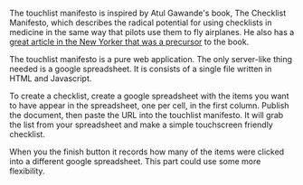 The touchlist manifesto is inspired by Atul Gawande's book, The Checklist Manifesto, which describes the radical potential for using checklists in medicine in the same way that pilots use them to fly airplanes. He also has a [great article in the New Yorker that was a precursor](http://www.newyorker.com/reporting/2007/12/10/071210fa_fact_gawande) to the book.

The touchlist manifesto is a pure web application. The only server-like thing needed is a google spreadsheet. It is consists of a single file written in HTML and Javascript.

To create a checklist, create a google spreadsheet with the items you want to have appear in the spreadsheet, one per cell, in the first column. Publish the document, then paste the URL into the touchlist manifesto. It will grab the list from your spreadsheet and make a simple touchscreen friendly checklist.

When you the finish button it records how many of the items were clicked into a different google spreadsheet. This part could use some more flexibility.
